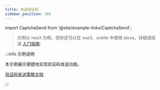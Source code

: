 ```yaml
---
title: 发送验证码
sidebar_position: 160
---
```


import CaptchaSend from '@site/example-links/CaptchaSend';

> 示例以 react 为例，但你还可以在 vue3、svelte 中使用 alova，详细请阅读 [入门指南](/get-started/overview);

<CaptchaSend></CaptchaSend>

:::info 示例说明

本示例展示便捷地实现验证码发送功能。

[验证码发送策略文档](/strategy/useCaptcha)

:::
